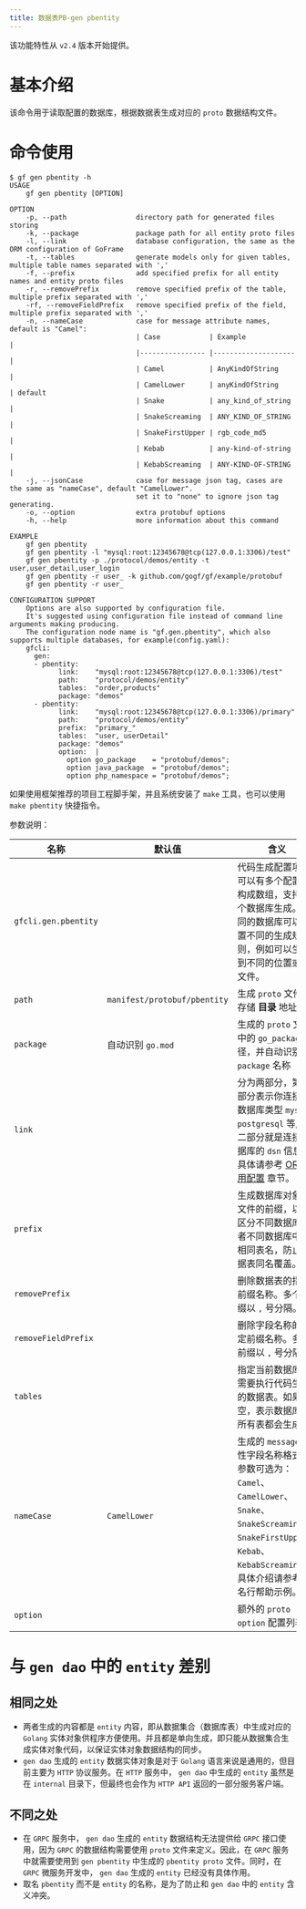 ```yaml
---
title: 数据表PB-gen pbentity
---
```


该功能特性从 `v2.4` 版本开始提供。

# 基本介绍

该命令用于读取配置的数据库，根据数据表生成对应的 `proto` 数据结构文件。

# 命令使用

```
$ gf gen pbentity -h
USAGE
    gf gen pbentity [OPTION]

OPTION
    -p, --path                 directory path for generated files storing
    -k, --package              package path for all entity proto files
    -l, --link                 database configuration, the same as the ORM configuration of GoFrame
    -t, --tables               generate models only for given tables, multiple table names separated with ','
    -f, --prefix               add specified prefix for all entity names and entity proto files
    -r, --removePrefix         remove specified prefix of the table, multiple prefix separated with ','
    -rf, --removeFieldPrefix   remove specified prefix of the field, multiple prefix separated with ','
    -n, --nameCase             case for message attribute names, default is "Camel":
                               | Case            | Example            |
                               |---------------- |--------------------|
                               | Camel           | AnyKindOfString    |
                               | CamelLower      | anyKindOfString    | default
                               | Snake           | any_kind_of_string |
                               | SnakeScreaming  | ANY_KIND_OF_STRING |
                               | SnakeFirstUpper | rgb_code_md5       |
                               | Kebab           | any-kind-of-string |
                               | KebabScreaming  | ANY-KIND-OF-STRING |
    -j, --jsonCase             case for message json tag, cases are the same as "nameCase", default "CamelLower".
                               set it to "none" to ignore json tag generating.
    -o, --option               extra protobuf options
    -h, --help                 more information about this command

EXAMPLE
    gf gen pbentity
    gf gen pbentity -l "mysql:root:12345678@tcp(127.0.0.1:3306)/test"
    gf gen pbentity -p ./protocol/demos/entity -t user,user_detail,user_login
    gf gen pbentity -r user_ -k github.com/gogf/gf/example/protobuf
    gf gen pbentity -r user_

CONFIGURATION SUPPORT
    Options are also supported by configuration file.
    It's suggested using configuration file instead of command line arguments making producing.
    The configuration node name is "gf.gen.pbentity", which also supports multiple databases, for example(config.yaml):
    gfcli:
      gen:
      - pbentity:
            link:    "mysql:root:12345678@tcp(127.0.0.1:3306)/test"
            path:    "protocol/demos/entity"
            tables:  "order,products"
            package: "demos"
      - pbentity:
            link:    "mysql:root:12345678@tcp(127.0.0.1:3306)/primary"
            path:    "protocol/demos/entity"
            prefix:  "primary_"
            tables:  "user, userDetail"
            package: "demos"
            option:  |
              option go_package    = "protobuf/demos";
              option java_package  = "protobuf/demos";
              option php_namespace = "protobuf/demos";
```

如果使用框架推荐的项目工程脚手架，并且系统安装了 `make` 工具，也可以使用 `make pbentity` 快捷指令。

参数说明：

| 名称 | 默认值 | 含义 | 示例 |
| --- | --- | --- | --- |
| `gfcli.gen.pbentity` |  | 代码生成配置项，可以有多个配置项构成数组，支持多个数据库生成。不同的数据库可以设置不同的生成规则，例如可以生成到不同的位置或者文件。 | - |
| `path` | `manifest/protobuf/pbentity` | 生成 `proto` 文件的存储 **目录** 地址。 | `protobuf/pbentity` |
| `package` | 自动识别 `go.mod` | 生成的 `proto` 文件中的 `go_package` 路径，并自动识别 `package` 名称 | - |
| `link` |  | 分为两部分，第一部分表示你连接的数据库类型 `mysql`, `postgresql` 等, 第二部分就是连接数据库的 `dsn` 信息。具体请参考 [ORM使用配置](/docs/核心组件/数据库ORM/ORM使用配置) 章节。 | - |
| `prefix` |  | 生成数据库对象及文件的前缀，以便区分不同数据库或者不同数据库中的相同表名，防止数据表同名覆盖。 | `order_`<br></br>`user_` |
| `removePrefix` |  | 删除数据表的指定前缀名称。多个前缀以 `,` 号分隔。 | `gf_` |
| `removeFieldPrefix` |  | 删除字段名称的指定前缀名称。多个前缀以 `,` 号分隔。 | `f_` |
| `tables` |  | 指定当前数据库中需要执行代码生成的数据表。如果为空，表示数据库的所有表都会生成。 | `user, user_detail` |
| `nameCase` | `CamelLower` | 生成的 `message` 属性字段名称格式。参数可选为： `Camel`、 `CamelLower`、 `Snake`、 `SnakeScreaming`、 `SnakeFirstUpper`、 `Kebab`、 `KebabScreaming`。具体介绍请参考命名行帮助示例。 | `Snake` |
| `option` |  | 额外的 `proto option` 配置列表 |  |

# 与 `gen dao` 中的 `entity` 差别

## 相同之处

- 两者生成的内容都是 `entity` 内容，即从数据集合（数据库表）中生成对应的 `Golang` 实体对象供程序方便使用。并且都是单向生成，即只能从数据集合生成实体对象代码，以保证实体对象数据结构的同步。
- `gen dao` 生成的 `entity` 数据实体对象是对于 `Golang` 语言来说是通用的，但目前主要为 `HTTP` 协议服务。在 `HTTP` 服务中， `gen dao` 中生成的 `entity` 虽然是在 `internal` 目录下，但最终也会作为 `HTTP API` 返回的一部分服务客户端。

## 不同之处

- 在 `GRPC` 服务中， `gen dao` 生成的 `entity` 数据结构无法提供给 `GRPC` 接口使用，因为 `GRPC` 的数据结构需要使用 `proto` 文件来定义。因此，在 `GRPC` 服务中就需要使用到 `gen pbentity` 中生成的 `pbentity proto` 文件。同时，在 `GRPC` 微服务开发中， `gen dao` 生成的 `entity` 已经没有具体作用。
- 取名 `pbentity` 而不是 `entity` 的名称，是为了防止和 `gen dao` 中的 `entity` 含义冲突。